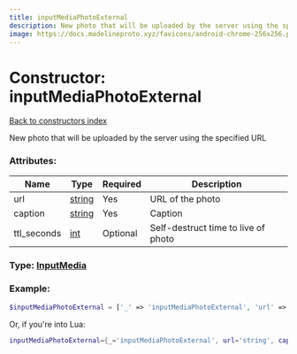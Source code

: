```yaml
---
title: inputMediaPhotoExternal
description: New photo that will be uploaded by the server using the specified URL
image: https://docs.madelineproto.xyz/favicons/android-chrome-256x256.png
---
```

# Constructor: inputMediaPhotoExternal  
[Back to constructors index](index.md)



New photo that will be uploaded by the server using the specified URL

### Attributes:

| Name     |    Type       | Required | Description |
|----------|---------------|----------|-------------|
|url|[string](../types/string.md) | Yes|URL of the photo|
|caption|[string](../types/string.md) | Yes|Caption|
|ttl\_seconds|[int](../types/int.md) | Optional|Self-destruct time to live of photo|



### Type: [InputMedia](../types/InputMedia.md)


### Example:

```php
$inputMediaPhotoExternal = ['_' => 'inputMediaPhotoExternal', 'url' => 'string', 'caption' => 'string', 'ttl_seconds' => int];
```  


Or, if you're into Lua:

```lua
inputMediaPhotoExternal={_='inputMediaPhotoExternal', url='string', caption='string', ttl_seconds=int}

```


